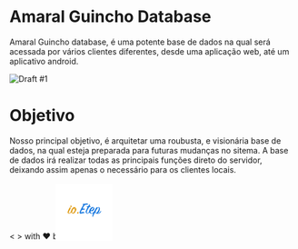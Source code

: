 # Amaral Guincho Database

Amaral Guincho database, é uma potente base de dados na qual será acessada por vários clientes diferentes, desde uma aplicação web, até um aplicativo android.

![Draft #1](https://raw.githubusercontent.com/ioEtep/amaral-guincho-database/master/mind-maps/Draft1%20Fluxograma.png)

# Objetivo
Nosso principal objetivo, é arquitetar uma roubusta, e visionária base de dados, na qual esteja preparada para futuras mudanças no sitema. A base de dados irá realizar todas as principais funções direto do servidor, deixando assim apenas o necessário para os clientes locais.

 < > with ♥ by <a><img src="https://raw.githubusercontent.com/ioEtep/ioetep/gh-pages/resources/ioetep-name.png" height=100px id="image"/></a>
<style>
#image{
  position: relative;
  left:-15px;
  top:3px;
}
</style>
